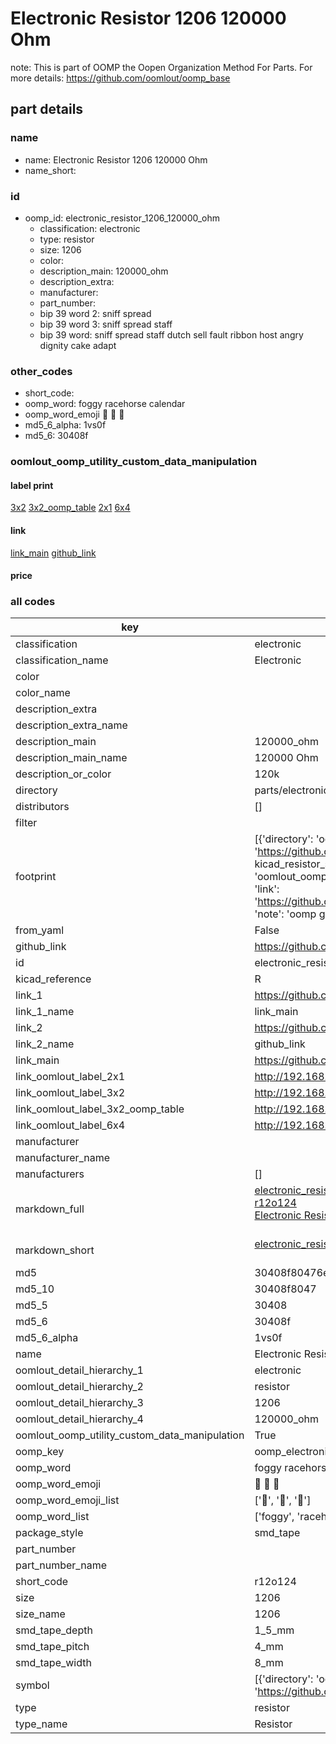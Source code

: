 # Electronic Resistor 1206 120000 Ohm  

note: This is part of OOMP the Oopen Organization Method For Parts. For more details: https://github.com/oomlout/oomp_base

##  part details





### name
* name: Electronic Resistor 1206 120000 Ohm
* name_short: 
### id
* oomp_id: electronic_resistor_1206_120000_ohm
  * classification: electronic
  * type: resistor
  * size: 1206
  * color: 
  * description_main: 120000_ohm
  * description_extra: 
  * manufacturer: 
  * part_number: 
  * bip 39 word 2: sniff spread
  * bip 39 word 3: sniff spread staff
  * bip 39 word: sniff spread staff dutch sell fault ribbon host angry dignity cake adapt

### other_codes
* short_code: 
* oomp_word: foggy racehorse calendar
* oomp_word_emoji :foggy: :racehorse: :calendar:
* md5_6_alpha: 1vs0f
* md5_6: 30408f






### oomlout_oomp_utility_custom_data_manipulation
#### label print
[3x2](http://192.168.1.245:1112/?label=oomp%201vs0f)
[3x2_oomp_table](http://192.168.1.107:1112/?label=oomp%201vs0f)
[2x1](http://192.168.1.242:1112/?label=oomp%201vs0f)
[6x4](http://192.168.1.55:1112/?label=oomp%201vs0f)    

#### link

[link_main](https://github.com/oomlout/oomlout_oomp_current_version_messy/tree/main/parts/electronic_resistor_1206_120000_ohm) [github_link](https://github.com/oomlout/oomlout_oomp_part_src/tree/main/parts/electronic_resistor_1206_120000_ohm)                             

#### price







### all codes 
| key | value |  
| --- | --- |  
| classification | electronic |  
| classification_name | Electronic |  
| color |  |  
| color_name |  |  
| description_extra |  |  
| description_extra_name |  |  
| description_main | 120000_ohm |  
| description_main_name | 120000 Ohm |  
| description_or_color | 120k |  
| directory | parts/electronic_resistor_1206_120000_ohm |  
| distributors | [] |  
| filter |  |  
| footprint | [{'directory': 'oomlout_oomp_footprint_bot/footprints/kicad_resistor_smd_r_1206_3216metric//working/working.kicad_mod', 'index': 0, 'link': 'https://github.com/oomlout/oomlout_oomp_footprint_bot/tree/main/foootprntss/kicad_resistor_smd_r_1206_3216metric', 'note': 'source footprint kicad_resistor_smd_r_1206_3216metric', 'oomp_key': 'oomp_kicad_resistor_smd_r_1206_3216metric'}, {'directory': 'oomlout_oomp_footprint_bot/footprints/oomlout_oomlout_oomp_part_footprints_r12o124_electronic_resistor_1206_120000_ohm//working/working.kicad_mod', 'index': 1, 'link': 'https://github.com/oomlout/oomlout_oomp_footprint_bot/tree/main/foootprntss/oomlout_oomlout_oomp_part_footprints_r12o124_electronic_resistor_1206_120000_ohm', 'note': 'oomp generated footprint', 'oomp_key': 'oomp_oomlout_oomlout_oomp_part_footprints_r12o124_electronic_resistor_1206_120000_ohm'}] |  
| from_yaml | False |  
| github_link | https://github.com/oomlout/oomlout_oomp_part_src/tree/main/parts/electronic_resistor_1206_120000_ohm |  
| id | electronic_resistor_1206_120000_ohm |  
| kicad_reference | R |  
| link_1 | https://github.com/oomlout/oomlout_oomp_current_version_messy/tree/main/parts/electronic_resistor_1206_120000_ohm |  
| link_1_name | link_main |  
| link_2 | https://github.com/oomlout/oomlout_oomp_part_src/tree/main/parts/electronic_resistor_1206_120000_ohm |  
| link_2_name | github_link |  
| link_main | https://github.com/oomlout/oomlout_oomp_current_version_messy/tree/main/parts/electronic_resistor_1206_120000_ohm |  
| link_oomlout_label_2x1 | http://192.168.1.242:1112/?label=oomp%201vs0f |  
| link_oomlout_label_3x2 | http://192.168.1.245:1112/?label=oomp%201vs0f |  
| link_oomlout_label_3x2_oomp_table | http://192.168.1.107:1112/?label=oomp%201vs0f |  
| link_oomlout_label_6x4 | http://192.168.1.55:1112/?label=oomp%201vs0f |  
| manufacturer |  |  
| manufacturer_name |  |  
| manufacturers | [] |  
| markdown_full | [electronic_resistor_1206_120000_ohm](https://github.com/oomlout/oomlout_oomp_current_version_messy/tree/main/parts/electronic_resistor_1206_120000_ohm)<br>[r12o124](https://github.com/oomlout/oomlout_oomp_current_version_messy/tree/main/parts/electronic_resistor_1206_120000_ohm)<br>[Electronic Resistor 1206 120000 Ohm](https://github.com/oomlout/oomlout_oomp_current_version_messy/tree/main/parts/electronic_resistor_1206_120000_ohm)<br><br> |  
| markdown_short | [electronic_resistor_1206_120000_ohm](https://github.com/oomlout/oomlout_oomp_current_version_messy/tree/main/parts/electronic_resistor_1206_120000_ohm)<br><br> |  
| md5 | 30408f80476e17214fe1b447a834c66b |  
| md5_10 | 30408f8047 |  
| md5_5 | 30408 |  
| md5_6 | 30408f |  
| md5_6_alpha | 1vs0f |  
| name | Electronic Resistor 1206 120000 Ohm |  
| oomlout_detail_hierarchy_1 | electronic |  
| oomlout_detail_hierarchy_2 | resistor |  
| oomlout_detail_hierarchy_3 | 1206 |  
| oomlout_detail_hierarchy_4 | 120000_ohm |  
| oomlout_oomp_utility_custom_data_manipulation | True |  
| oomp_key | oomp_electronic_resistor_1206_120000_ohm |  
| oomp_word | foggy racehorse calendar |  
| oomp_word_emoji | :foggy: :racehorse: :calendar: |  
| oomp_word_emoji_list | [':foggy:', ':racehorse:', ':calendar:'] |  
| oomp_word_list | ['foggy', 'racehorse', 'calendar'] |  
| package_style | smd_tape |  
| part_number |  |  
| part_number_name |  |  
| short_code | r12o124 |  
| size | 1206 |  
| size_name | 1206 |  
| smd_tape_depth | 1_5_mm |  
| smd_tape_pitch | 4_mm |  
| smd_tape_width | 8_mm |  
| symbol | [{'directory': 'oomlout_oomp_symbol_bot/symbols/kicad_device_r//working/working.kicad_sym', 'index': 0, 'link': 'https://github.com/oomlout/oomlout_oomp_symbol_bot/tree/main/symbols/kicad_device_r', 'oomp_key': 'oomp_kicad_device_r'}] |  
| type | resistor |  
| type_name | Resistor |  
